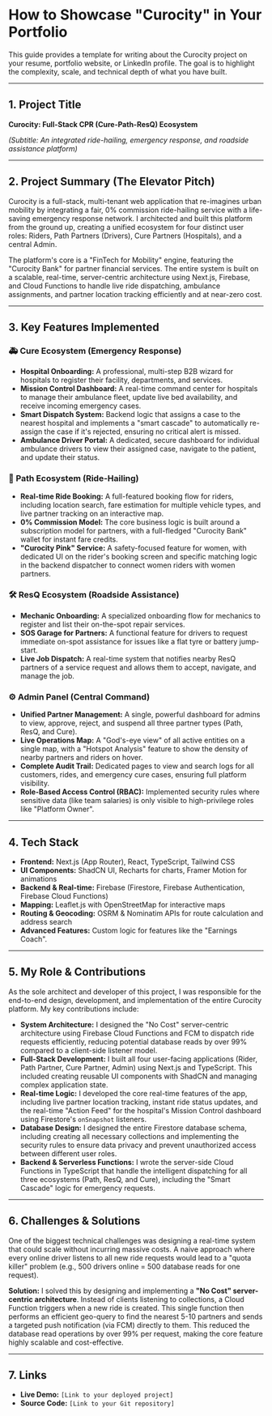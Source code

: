 # How to Showcase "Curocity" in Your Portfolio

This guide provides a template for writing about the Curocity project on your resume, portfolio website, or LinkedIn profile. The goal is to highlight the complexity, scale, and technical depth of what you have built.

---

## 1. Project Title

**Curocity: Full-Stack CPR (Cure-Path-ResQ) Ecosystem**

*(Subtitle: An integrated ride-hailing, emergency response, and roadside assistance platform)*

---

## 2. Project Summary (The Elevator Pitch)

Curocity is a full-stack, multi-tenant web application that re-imagines urban mobility by integrating a fair, 0% commission ride-hailing service with a life-saving emergency response network. I architected and built this platform from the ground up, creating a unified ecosystem for four distinct user roles: Riders, Path Partners (Drivers), Cure Partners (Hospitals), and a central Admin.

The platform's core is a "FinTech for Mobility" engine, featuring the "Curocity Bank" for partner financial services. The entire system is built on a scalable, real-time, server-centric architecture using Next.js, Firebase, and Cloud Functions to handle live ride dispatching, ambulance assignments, and partner location tracking efficiently and at near-zero cost.

---

## 3. Key Features Implemented

### 🚑 Cure Ecosystem (Emergency Response)
*   **Hospital Onboarding:** A professional, multi-step B2B wizard for hospitals to register their facility, departments, and services.
*   **Mission Control Dashboard:** A real-time command center for hospitals to manage their ambulance fleet, update live bed availability, and receive incoming emergency cases.
*   **Smart Dispatch System:** Backend logic that assigns a case to the nearest hospital and implements a "smart cascade" to automatically re-assign the case if it's rejected, ensuring no critical alert is missed.
*   **Ambulance Driver Portal:** A dedicated, secure dashboard for individual ambulance drivers to view their assigned case, navigate to the patient, and update their status.

### 🚖 Path Ecosystem (Ride-Hailing)
*   **Real-time Ride Booking:** A full-featured booking flow for riders, including location search, fare estimation for multiple vehicle types, and live partner tracking on an interactive map.
*   **0% Commission Model:** The core business logic is built around a subscription model for partners, with a full-fledged "Curocity Bank" wallet for instant fare credits.
*   **"Curocity Pink" Service:** A safety-focused feature for women, with dedicated UI on the rider's booking screen and specific matching logic in the backend dispatcher to connect women riders with women partners.

### 🛠️ ResQ Ecosystem (Roadside Assistance)
*   **Mechanic Onboarding:** A specialized onboarding flow for mechanics to register and list their on-the-spot repair services.
*   **SOS Garage for Partners:** A functional feature for drivers to request immediate on-spot assistance for issues like a flat tyre or battery jump-start.
*   **Live Job Dispatch:** A real-time system that notifies nearby ResQ partners of a service request and allows them to accept, navigate, and manage the job.

### ⚙️ Admin Panel (Central Command)
*   **Unified Partner Management:** A single, powerful dashboard for admins to view, approve, reject, and suspend all three partner types (Path, ResQ, and Cure).
*   **Live Operations Map:** A "God's-eye view" of all active entities on a single map, with a "Hotspot Analysis" feature to show the density of nearby partners and riders on hover.
*   **Complete Audit Trail:** Dedicated pages to view and search logs for all customers, rides, and emergency cure cases, ensuring full platform visibility.
*   **Role-Based Access Control (RBAC):** Implemented security rules where sensitive data (like team salaries) is only visible to high-privilege roles like "Platform Owner".

---

## 4. Tech Stack

*   **Frontend:** Next.js (App Router), React, TypeScript, Tailwind CSS
*   **UI Components:** ShadCN UI, Recharts for charts, Framer Motion for animations
*   **Backend & Real-time:** Firebase (Firestore, Firebase Authentication, Firebase Cloud Functions)
*   **Mapping:** Leaflet.js with OpenStreetMap for interactive maps
*   **Routing & Geocoding:** OSRM & Nominatim APIs for route calculation and address search
*   **Advanced Features:** Custom logic for features like the "Earnings Coach".

---

## 5. My Role & Contributions

As the sole architect and developer of this project, I was responsible for the end-to-end design, development, and implementation of the entire Curocity platform. My key contributions include:

*   **System Architecture:** I designed the "No Cost" server-centric architecture using Firebase Cloud Functions and FCM to dispatch ride requests efficiently, reducing potential database reads by over 99% compared to a client-side listener model.
*   **Full-Stack Development:** I built all four user-facing applications (Rider, Path Partner, Cure Partner, Admin) using Next.js and TypeScript. This included creating reusable UI components with ShadCN and managing complex application state.
*   **Real-time Logic:** I developed the core real-time features of the app, including live partner location tracking, instant ride status updates, and the real-time "Action Feed" for the hospital's Mission Control dashboard using Firestore's `onSnapshot` listeners.
*   **Database Design:** I designed the entire Firestore database schema, including creating all necessary collections and implementing the security rules to ensure data privacy and prevent unauthorized access between different user roles.
*   **Backend & Serverless Functions:** I wrote the server-side Cloud Functions in TypeScript that handle the intelligent dispatching for all three ecosystems (Path, ResQ, and Cure), including the "Smart Cascade" logic for emergency requests.

---

## 6. Challenges & Solutions

One of the biggest technical challenges was designing a real-time system that could scale without incurring massive costs. A naive approach where every online driver listens to all new ride requests would lead to a "quota killer" problem (e.g., 500 drivers online = 500 database reads for one request).

**Solution:** I solved this by designing and implementing a **"No Cost" server-centric architecture**. Instead of clients listening to collections, a Cloud Function triggers when a new ride is created. This single function then performs an efficient geo-query to find the nearest 5-10 partners and sends a targeted push notification (via FCM) directly to them. This reduced the database read operations by over 99% per request, making the core feature highly scalable and cost-effective.

---

## 7. Links

*   **Live Demo:** `[Link to your deployed project]`
*   **Source Code:** `[Link to your Git repository]`
